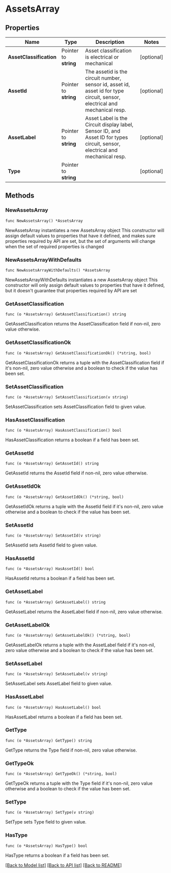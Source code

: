 # AssetsArray

## Properties

Name | Type | Description | Notes
------------ | ------------- | ------------- | -------------
**AssetClassification** | Pointer to **string** | Asset   classification is electrical or mechanical  | [optional] 
**AssetId** | Pointer to **string** | The assetid is the circuit number, sensor id, asset id, asset id  for type circuit, sensor, electrical and mechanical resp.  | [optional] 
**AssetLabel** | Pointer to **string** | Asset Label is the Circuit display label, Sensor ID, and Asset ID for types circuit, sensor, electrical and mechanical resp.   | [optional] 
**Type** | Pointer to **string** |  | [optional] 

## Methods

### NewAssetsArray

`func NewAssetsArray() *AssetsArray`

NewAssetsArray instantiates a new AssetsArray object
This constructor will assign default values to properties that have it defined,
and makes sure properties required by API are set, but the set of arguments
will change when the set of required properties is changed

### NewAssetsArrayWithDefaults

`func NewAssetsArrayWithDefaults() *AssetsArray`

NewAssetsArrayWithDefaults instantiates a new AssetsArray object
This constructor will only assign default values to properties that have it defined,
but it doesn't guarantee that properties required by API are set

### GetAssetClassification

`func (o *AssetsArray) GetAssetClassification() string`

GetAssetClassification returns the AssetClassification field if non-nil, zero value otherwise.

### GetAssetClassificationOk

`func (o *AssetsArray) GetAssetClassificationOk() (*string, bool)`

GetAssetClassificationOk returns a tuple with the AssetClassification field if it's non-nil, zero value otherwise
and a boolean to check if the value has been set.

### SetAssetClassification

`func (o *AssetsArray) SetAssetClassification(v string)`

SetAssetClassification sets AssetClassification field to given value.

### HasAssetClassification

`func (o *AssetsArray) HasAssetClassification() bool`

HasAssetClassification returns a boolean if a field has been set.

### GetAssetId

`func (o *AssetsArray) GetAssetId() string`

GetAssetId returns the AssetId field if non-nil, zero value otherwise.

### GetAssetIdOk

`func (o *AssetsArray) GetAssetIdOk() (*string, bool)`

GetAssetIdOk returns a tuple with the AssetId field if it's non-nil, zero value otherwise
and a boolean to check if the value has been set.

### SetAssetId

`func (o *AssetsArray) SetAssetId(v string)`

SetAssetId sets AssetId field to given value.

### HasAssetId

`func (o *AssetsArray) HasAssetId() bool`

HasAssetId returns a boolean if a field has been set.

### GetAssetLabel

`func (o *AssetsArray) GetAssetLabel() string`

GetAssetLabel returns the AssetLabel field if non-nil, zero value otherwise.

### GetAssetLabelOk

`func (o *AssetsArray) GetAssetLabelOk() (*string, bool)`

GetAssetLabelOk returns a tuple with the AssetLabel field if it's non-nil, zero value otherwise
and a boolean to check if the value has been set.

### SetAssetLabel

`func (o *AssetsArray) SetAssetLabel(v string)`

SetAssetLabel sets AssetLabel field to given value.

### HasAssetLabel

`func (o *AssetsArray) HasAssetLabel() bool`

HasAssetLabel returns a boolean if a field has been set.

### GetType

`func (o *AssetsArray) GetType() string`

GetType returns the Type field if non-nil, zero value otherwise.

### GetTypeOk

`func (o *AssetsArray) GetTypeOk() (*string, bool)`

GetTypeOk returns a tuple with the Type field if it's non-nil, zero value otherwise
and a boolean to check if the value has been set.

### SetType

`func (o *AssetsArray) SetType(v string)`

SetType sets Type field to given value.

### HasType

`func (o *AssetsArray) HasType() bool`

HasType returns a boolean if a field has been set.


[[Back to Model list]](../README.md#documentation-for-models) [[Back to API list]](../README.md#documentation-for-api-endpoints) [[Back to README]](../README.md)


